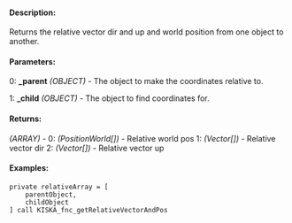 #### Description:
Returns the relative vector dir and up and world position from one object to another.

#### Parameters:
0: **_parent** *(OBJECT)* - The object to make the coordinates relative to.

1: **_child** *(OBJECT)* - The object to find coordinates for.

#### Returns:
*(ARRAY)* -
    0: *(PositionWorld[])* - Relative world pos
    1: *(Vector[])* - Relative vector dir
    2: *(Vector[])* - Relative vector up

#### Examples:
```sqf
private relativeArray = [
    parentObject,
    childObject
] call KISKA_fnc_getRelativeVectorAndPos
```

